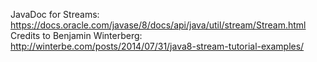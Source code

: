 JavaDoc for Streams: https://docs.oracle.com/javase/8/docs/api/java/util/stream/Stream.html
Credits to Benjamin Winterberg: http://winterbe.com/posts/2014/07/31/java8-stream-tutorial-examples/